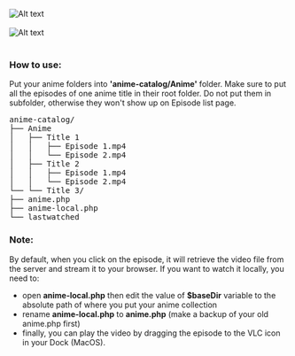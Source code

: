 ![Alt text](https://raw.githubusercontent.com/normansyarif/anime-catalog/master/assets/images/screenshots/1.png "Homepage")
<br /><br />
![Alt text](https://github.com/normansyarif/anime-catalog/raw/master/assets/images/screenshots/2.png "Episode list")
<br /><br />

### How to use:
Put your anime folders into **'anime-catalog/Anime'** folder. Make sure to put all the episodes of one anime title in their root folder. Do not put them in subfolder, otherwise they won't show up on Episode list page.

<pre>
anime-catalog/
├── Anime
│   ├── Title 1 
│   │   ├── Episode 1.mp4 
│   │   └── Episode 2.mp4
│   ├── Title 2
│   │   ├── Episode 1.mp4
│   │   └── Episode 2.mp4
└── └── Title 3/
├── anime.php
├── anime-local.php
└── lastwatched
</pre>

### Note:
By default, when you click on the episode, it will retrieve the video file from the server and stream it to your browser. If you want to watch it locally, you need to:
* open **anime-local.php** then edit the value of **$baseDir** variable to the absolute path of where you put your anime collection
* rename **anime-local.php** to **anime.php** (make a backup of your old anime.php first)
* finally, you can play the video by dragging the episode to the VLC icon in your Dock (MacOS).
